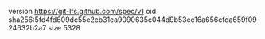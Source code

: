 version https://git-lfs.github.com/spec/v1
oid sha256:5fd4fd609dc55e2cb31ca9090635c044d9b53cc16a656cfda659f0924632b2a7
size 5328
